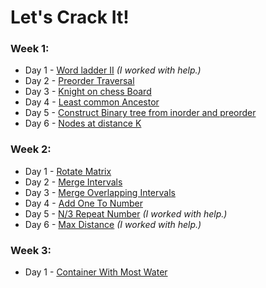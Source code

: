 # Let's Crack It!

### Week 1:

- Day 1 - [Word ladder II](https://www.interviewbit.com/problems/word-ladder-ii/) _(I worked with help.)_
- Day 2 - [Preorder Traversal](https://www.interviewbit.com/problems/preorder-traversal/)
- Day 3 - [Knight on chess Board](https://www.interviewbit.com/problems/knight-on-chess-board/)
- Day 4 - [Least common Ancestor](https://www.interviewbit.com/problems/least-common-ancestor/)
- Day 5 - [Construct Binary tree from inorder and preorder](https://www.interviewbit.com/problems/construct-binary-tree-from-inorder-and-preorder/)
- Day 6 - [Nodes at distance K](https://www.interviewbit.com/problems/nodes-at-distance-k/)

### Week 2:

- Day 1 - [Rotate Matrix](https://www.interviewbit.com/problems/rotate-matrix/)
- Day 2 - [Merge Intervals](https://www.interviewbit.com/problems/merge-intervals/)
- Day 3 - [Merge Overlapping Intervals](https://www.interviewbit.com/problems/merge-overlapping-intervals/)
- Day 4 - [Add One To Number](https://www.interviewbit.com/problems/add-one-to-number/)
- Day 5 - [N/3 Repeat Number](https://www.interviewbit.com/problems/n3-repeat-number/) _(I worked with help.)_
- Day 6 - [Max Distance](https://www.interviewbit.com/problems/max-distance/) _(I worked with help.)_

### Week 3:

- Day 1 - [Container With Most Water](https://www.interviewbit.com/problems/container-with-most-water/)
